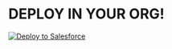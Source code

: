 DEPLOY IN YOUR ORG!
====================================
 
<a href="https://githubsfdeploy.herokuapp.com?owner=financialforcedev&amp;repo=apex-mdapi">
  <img src="https://raw.githubusercontent.com/afawcett/githubsfdeploy/master/src/main/webapp/resources/img/deploy.png" alt="Deploy to Salesforce" />
</a>
